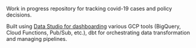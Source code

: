 Work in progress repository for tracking covid-19 cases and policy decisions.

Built using [Data Studio for dashboarding](https://datastudio.google.com/reporting/a202f908-441b-4bed-9f9c-e974fdd24d58) various GCP tools (BigQuery, Cloud Functions, Pub/Sub, etc.), dbt for orchestrating data transformation and managing pipelines.
